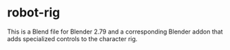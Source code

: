 # robot-rig
This is a Blend file for Blender 2.79 and a corresponding Blender addon that adds specialized controls to the character rig.
